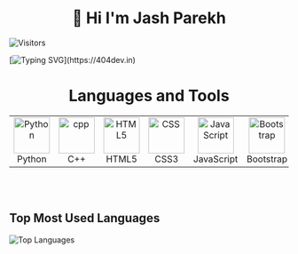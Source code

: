 <h1 align="center">👋 Hi  I'm <b>Jash Parekh</b></h1>

<!--**jashparekh08/jashparekh08** is a ✨ _special_ ✨ repository because its `README.md` (this file) appears on your GitHub profile.-->


<!--
<div align="center">
  <img src="https://i.imgur.com/dBaSKWF.gif" height="20" width="100%">
</div>
-->
<!--
![Visitor Count](https://profile-counter.glitch.me/jashparekh08/count.svg)
![Profile Views](https://hits.seeyoufarm.com/api/count/incr/badge.svg?url=https://github.com/jashparekh08/&title=Profile%20Views)
![Visitors](https://img.shields.io/badge/dynamic/json?color=brightgreen&label=Visitors&query=value&url=https://api.countapi.xyz/hit/jashparekh08.readme)
![Visitors](https://visitor-badge.glitch.me/badge?page_id=jashparekh08.jashparekh08)
-->



![Visitors](https://komarev.com/ghpvc/?username=jashparekh08&color=blue&style=flat-square)


[![Typing SVG](https://readme-typing-svg.demolab.com?font=Fira+Code&pause=1000&color=3FB4FF&width=435&lines=C%2B%2B;PYTHON;JAVASCRIPT;MERN;SQL;)](https://404dev.in)
<h1 align="center">Languages and Tools</h1>

<table align="center">
  <tr>
    <td align="center" width="96">
        <img src="https://skillicons.dev/icons?i=py" alt="Python" width="65" height="65" />
      <br>Python
    </td>
     <td align="center" width="96">
        <img src="https://skillicons.dev/icons?i=cpp" alt="cpp" width="65" height="65" />
      <br>C++
    </td>
    <td align="center" width="96">
        <img src="https://skillicons.dev/icons?i=html" width="65" height="65" alt="HTML5" />
      <br>HTML5
    </td>
    <td align="center" width="96">
        <img src="https://skillicons.dev/icons?i=css" width="65" height="65" alt="CSS" />
      <br>CSS3
    </td>
    <td align="center" width="96">
        <img src="https://skillicons.dev/icons?i=js" alt="JavaScript" width="65" height="65" />
      <br>JavaScript
    </td>
    <td align="center" width="96">
        <img src="https://skillicons.dev/icons?i=bootstrap" width="65" height="65" alt="Bootstrap" />
      <br>Bootstrap
    </td>
    <td align="center" width="96">
        <img src="https://skillicons.dev/icons?i=react" alt="react" width="65" height="65" />
      <br>React
    </td>
    <td align="center" width="96">
        <img src="https://skillicons.dev/icons?i=nodejs" alt="nodejs" width="65" height="65" />
      <br>NodeJS
    </td>
    <td align="center" width="96">
        <img src="https://skillicons.dev/icons?i=express" alt="express" width="65" height="65" />
      <br>Express
    </td>
    <td align="center" width="96">
        <img src="https://skillicons.dev/icons?i=php" alt="Php" width="65" height="65" />
      <br>PHP
    </td>      
  </tr>
</table>

<br>
<br>

<h2>Top Most Used Languages</h2>

![Top Languages](https://github-readme-stats.vercel.app/api/top-langs/?username=jashparekh08&layout=compact&theme=dark)

<!--
![Top Languages](https://github-readme-stats.vercel.app/api/top-langs/?username=jashparekh08&theme=radical)
<p>
  <img src="https://github-readme-stats.vercel.app/api/top-langs/?username=jashparekh08&layout=compact&theme=dark&hide_border=true" alt="Top Languages" />
</p>
-->





<!--[![My Skills](https://skillicons.dev/icons?i=js,html,css,wasm)](https://skillicons.dev)-->


